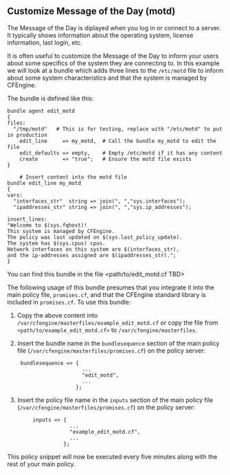 ## Customize Message of the Day (motd)

The Message of the Day is diplayed when you log in or connect to a server. It typically shows information about the operating system, license information, last login, etc.

It is often useful to customize the Message of the Day to inform your users about some specifics of the system they are connecting to. In this example we will look at a bundle which adds three lines to the `/etc/motd` file to inform about some system characteristics and that the system is managed by CFEngine.

The bundle is defined like this:

	bundle agent edit_motd
	{
	files:
	  "/tmp/motd"   # This is for testing, replace with "/etc/motd" to put in production
	    edit_line     => my_motd,  # Call the bundle my_motd to edit the file
	    edit_defaults => empty,    # Empty /etc/motd if it has any content
	    create        => "true";   # Ensure the motd file exists
	}

        # Insert content into the motd file
	bundle edit_line my_motd
	{
	vars:
	  "interfaces_str"  string => join(", ","sys.interfaces");
	  "ipaddresses_str" string => join(", ","sys.ip_addresses");

	insert_lines:
	"Welcome to $(sys.fqhost)!
	This system is managed by CFEngine.
	The policy was last updated on $(sys.last_policy_update).
	The system has $(sys.cpus) cpus.
	Network interfaces on this system are $(interfaces_str),
	and the ip-addresses assigned are $(ipaddresses_str).";
	}

You can find this bundle in the file <path/to/edit_motd.cf TBD>

The following usage of this bundle presumes that you integrate it into the main policy file, `promises.cf`, and that the CFEngine standard library is included in `promises.cf`. To use this bundle:

1. Copy the above content into `/var/cfengine/masterfiles/example_edit_motd.cf` or copy the file from `<path/to/example_edit_motd.cf>` to `/var/cfengine/masterfiles`.

2. Insert the bundle name in the `bundlesequence` section of the main policy file (`/var/cfengine/masterfiles/promises.cf`) on the policy server:

	    bundlesequence => {
		                    ...
		                    "edit_motd",
		                    ...
		                  };

3. Insert the policy file name in the `inputs` section of the main policy file (`/var/cfengine/masterfiles/promises.cf`) on the policy server:

            inputs => {
                        ...
                        "example_edit_motd.cf",
                        ...
                      };

This policy snippet will now be executed every five minutes along with the rest of your main policy.
